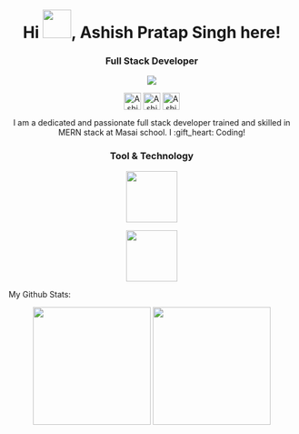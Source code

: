 <h1 align="center">Hi <span><img width="50px" height="50px" src="https://media1.giphy.com/media/PjgnBBmpk2iwhv1IO6/200w.webp?cid=ecf05e47zcb0thagktxj6xoag3zisvcm92z1mgwr8hirvmcj&rid=200w.webp" /></span>, Ashish Pratap Singh here!</h1>

<h3 align="center">Full Stack Developer</h3>
  
 <p align="center" height="50" width="50"  >
  <img src=https://cdn.dribbble.com/users/1059583/screenshots/4171367/coding-freak.gif >
 </p> 
  
<p align="center">
<a href=https://ashpratap007.github.io target="_blank"><img align="center" height="30px" width="30px" src=https://cdn.jsdelivr.net/npm/simple-icons@3.0.1/icons/dev-dot-to.svg alt="Ashish Pratap Singh" height="20" width="20" /></a>
<a href=https://twitter.com/ashpratap_007 target="_blank"><img align="center" height="30px" width="30px" src=https://cdn.jsdelivr.net/npm/simple-icons@3.0.1/icons/twitter.svg alt=" Ashish Pratap Singh" height="20" width="20" /></a>
<a href=https://www.linkedin.com/in/ashish-pratap/ target="_blank"><img align="center" height="30px" width="30px" src=https://cdn.jsdelivr.net/npm/simple-icons@3.0.1/icons/linkedin.svg alt="Ashish Pratap Singh" height="20" width="20" /></a>
</p>

<p align="center">
  I am a dedicated and passionate full stack developer trained and skilled in MERN stack at Masai school. I :gift_heart: Coding!
</p>
  
<h3 align="center">Tool & Technology</h3> 
 <p align="center">
  <img height="90px" src=https://user-images.githubusercontent.com/59872807/89734383-7827e580-da79-11ea-9840-299bc8b32335.jpg >
 </p> 
  <p  align="center">
    <img height="90px" src=https://user-images.githubusercontent.com/59872807/89734655-0bade600-da7b-11ea-91e3-a38a9d86eb25.jpg>
  </p>
  
  My Github Stats: 
  <p align='center'>
  <img src="https://github-readme-stats.vercel.app/api?username=ashpratap007&theme=dark&show_icons=true&count_private=true" height="207px" /> 
  <img src="https://github-readme-stats.vercel.app/api/top-langs/?username=ashpratap007&theme=dark" height="207px" />

</P>


<!--
**ashpratap007/ashpratap007** is a ✨ _special_ ✨ repository because its `README.md` (this file) appears on your GitHub profile.


Here are some ideas to get you started:

- 🔭 I’m currently working on ...
- 🌱 I’m currently learning ...
- 👯 I’m looking to collaborate on ...
- 🤔 I’m looking for help with ...
- 💬 Ask me about ...
- 📫 How to reach me: ...
- 😄 Pronouns: ...
- ⚡ Fun fact: ...
-->
